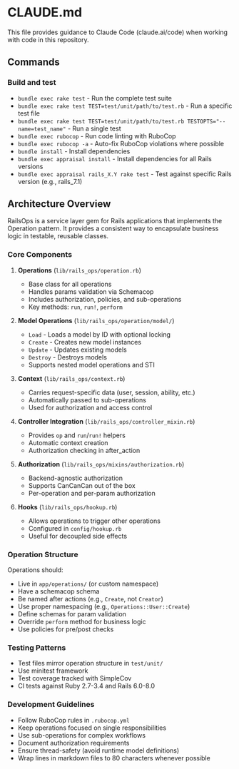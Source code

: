 # CLAUDE.md

This file provides guidance to Claude Code (claude.ai/code) when working with code in this repository.

## Commands

### Build and test
- `bundle exec rake test` - Run the complete test suite
- `bundle exec rake test TEST=test/unit/path/to/test.rb` - Run a specific test file
- `bundle exec rake test TEST=test/unit/path/to/test.rb TESTOPTS="--name=test_name"` - Run a single test
- `bundle exec rubocop` - Run code linting with RuboCop
- `bundle exec rubocop -a` - Auto-fix RuboCop violations where possible
- `bundle install` - Install dependencies
- `bundle exec appraisal install` - Install dependencies for all Rails versions
- `bundle exec appraisal rails_X.Y rake test` - Test against specific Rails version (e.g., rails_7.1)

## Architecture Overview

RailsOps is a service layer gem for Rails applications that implements the Operation pattern. It provides a consistent way to encapsulate business logic in testable, reusable classes.

### Core Components

1. **Operations** (`lib/rails_ops/operation.rb`)
   - Base class for all operations
   - Handles params validation via Schemacop
   - Includes authorization, policies, and sub-operations
   - Key methods: `run`, `run!`, `perform`

2. **Model Operations** (`lib/rails_ops/operation/model/`)
   - `Load` - Loads a model by ID with optional locking
   - `Create` - Creates new model instances
   - `Update` - Updates existing models
   - `Destroy` - Destroys models
   - Supports nested model operations and STI

3. **Context** (`lib/rails_ops/context.rb`)
   - Carries request-specific data (user, session, ability, etc.)
   - Automatically passed to sub-operations
   - Used for authorization and access control

4. **Controller Integration** (`lib/rails_ops/controller_mixin.rb`)
   - Provides `op` and `run`/`run!` helpers
   - Automatic context creation
   - Authorization checking in after_action

5. **Authorization** (`lib/rails_ops/mixins/authorization.rb`)
   - Backend-agnostic authorization
   - Supports CanCanCan out of the box
   - Per-operation and per-param authorization

6. **Hooks** (`lib/rails_ops/hookup.rb`)
   - Allows operations to trigger other operations
   - Configured in `config/hookup.rb`
   - Useful for decoupled side effects

### Operation Structure

Operations should:
- Live in `app/operations/` (or custom namespace)
- Have a schemacop schema
- Be named after actions (e.g., `Create`, not `Creator`)
- Use proper namespacing (e.g., `Operations::User::Create`)
- Define schemas for param validation
- Override `perform` method for business logic
- Use policies for pre/post checks

### Testing Patterns

- Test files mirror operation structure in `test/unit/`
- Use minitest framework
- Test coverage tracked with SimpleCov
- CI tests against Ruby 2.7-3.4 and Rails 6.0-8.0

### Development Guidelines

- Follow RuboCop rules in `.rubocop.yml`
- Keep operations focused on single responsibilities
- Use sub-operations for complex workflows
- Document authorization requirements
- Ensure thread-safety (avoid runtime model definitions)
- Wrap lines in markdown files to 80 characters whenever possible
